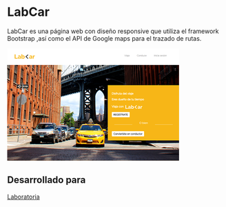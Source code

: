 # LabCar
LabCar es una página web con diseño responsive que utiliza el framework Bootstrap ,así como el API de Google maps para el trazado de rutas.    



![IMAGEN-1](assets/images/labcar_opt.png)
## Desarrollado para   
 [Laboratoria](http://www.laboratoria.la/)


